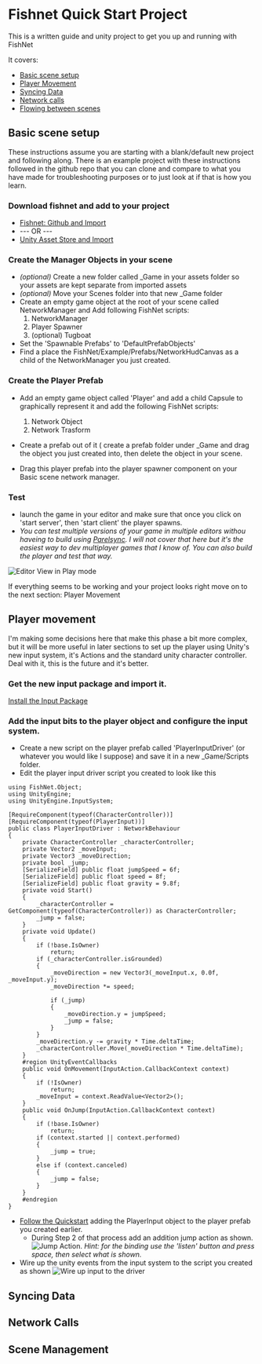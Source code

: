 # Fishnet Quick Start Project

This is a written guide and unity project to get you up and running with FishNet

It covers:

* [Basic scene setup](#Basic-scene-setup)
* [Player Movement](#Player-movement)
* [Syncing Data](#Syncing-Data)
* [Network calls](#Network-Calls)
* [Flowing between scenes](#Scene-Management)

## Basic scene setup
These instructions assume you are starting with a blank/default new project and following along.  There is an example project with these instructions followed in the github repo that you can clone and compare to what you have made for troubleshooting purposes or to just look at if that is how you learn.

### Download fishnet and add to your project
* [Fishnet: Github and Import](https://github.com/FirstGearGames/FishNet) 
* --- OR ---
* [Unity Asset Store and Import](https://assetstore.unity.com/packages/tools/network/fish-net-networking-evolved-207815)

### Create the Manager Objects in your scene
- *(optional)* Create a new folder called _Game in your assets folder so your assets are kept separate from imported assets
- *(optional)* Move your Scenes folder into that new _Game folder
- Create an empty game object at the root of your scene called NetworkManager and Add following FishNet scripts:
 	1. NetworkManager
	1. Player Spawner 
	1. (optional) Tugboat
- Set the 'Spawnable Prefabs' to 'DefaultPrefabObjects'
- Find a place the FishNet/Example/Prefabs/NetworkHudCanvas as a child of the NetworkManager you just created.

### Create the Player Prefab
- Add an empty game object called 'Player' and add a child Capsule to graphically represent it and add the following FishNet scripts:
	1. Network Object
	2. Network Trasform

- Create a prefab out of it ( create a prefab folder under _Game and drag the object you just created into, then delete the object in your scene.
- Drag this player prefab into the player spawner component on your Basic scene network manager.

### Test
- launch the game in your editor and make sure that once you click on 'start server', then 'start client' the player spawns.
- *You can test multiple versions of your game in multiple editors withou haveing to build using [Parelsync](https://github.com/VeriorPies/ParrelSync). I will not cover that here but it's the easiest way to dev multiplayer games that I know of.  You can also build the player and test that way.*

![Editor View in Play mode](/images/basic-1.png)

If everything seems to be working and your project looks right move on to the next section: Player Movement


## Player movement
I'm making some decisions here that make this phase a bit more complex, but it will be more useful in later sections to set up the player using Unity's new input system, it's Actions and the standard unity character controller.  Deal with it, this is the future and it's better.

### Get the new input package and import it.
[Install the Input Package](https://docs.unity3d.com/Packages/com.unity.inputsystem@1.3/manual/Installation.html)

### Add the input bits to the player object and configure the input system.
- Create a new script on the player prefab called 'PlayerInputDriver' (or whatever you would like I suppose) and save it in a new _Game/Scripts folder.
- Edit the player input driver script you created to look like this

```
using FishNet.Object;
using UnityEngine;
using UnityEngine.InputSystem;

[RequireComponent(typeof(CharacterController))]
[RequireComponent(typeof(PlayerInput))]
public class PlayerInputDriver : NetworkBehaviour
{
    private CharacterController _characterController;
    private Vector2 _moveInput;
    private Vector3 _moveDirection;
    private bool _jump;
    [SerializeField] public float jumpSpeed = 6f;
    [SerializeField] public float speed = 8f;
    [SerializeField] public float gravity = 9.8f;
    private void Start()
    {
        _characterController = GetComponent(typeof(CharacterController)) as CharacterController;
        _jump = false;
    }
    private void Update()
    {
        if (!base.IsOwner)
            return;
        if (_characterController.isGrounded)
        {
            _moveDirection = new Vector3(_moveInput.x, 0.0f, _moveInput.y);
            _moveDirection *= speed;

            if (_jump)
            {
                _moveDirection.y = jumpSpeed;
                _jump = false;
            }
        }
        _moveDirection.y -= gravity * Time.deltaTime;
        _characterController.Move(_moveDirection * Time.deltaTime);
    }
    #region UnityEventCallbacks
    public void OnMovement(InputAction.CallbackContext context)
    {
        if (!IsOwner)
            return;
        _moveInput = context.ReadValue<Vector2>();
    }
    public void OnJump(InputAction.CallbackContext context)
    {
        if (!base.IsOwner)
            return;
        if (context.started || context.performed)
        {
            _jump = true;
        }
        else if (context.canceled)
        {
            _jump = false;
        }
    }
    #endregion
}
```
- [Follow the Quickstart](https://docs.unity3d.com/Packages/com.unity.inputsystem@1.3/manual/QuickStartGuide.html)
adding the PlayerInput object to the player prefab you created earlier.  
	- During Step 2 of that process add an addition jump action as shown. ![Jump Action](/images/jump-action.png). *Hint: for the binding use the 'listen' button and press space, then select what is shown.*
- Wire up the unity events from the input system to the script you created as shown ![Wire up input to the driver](/images/wire-input.png)


## Syncing Data

## Network Calls

## Scene Management

